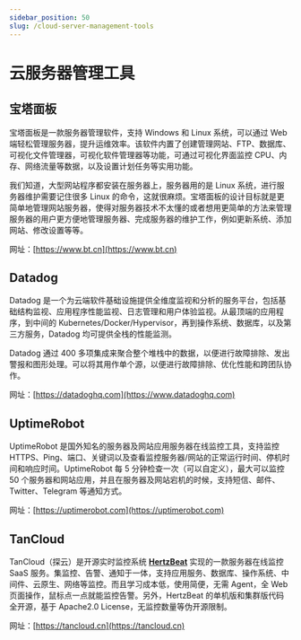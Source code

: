 ```yaml
---
sidebar_position: 50
slug: /cloud-server-management-tools
---
```


# 云服务器管理工具



## 宝塔面板

宝塔面板是一款服务器管理软件，支持 Windows 和 Linux 系统，可以通过 Web 端轻松管理服务器，提升运维效率。该软件内置了创建管理网站、FTP、数据库、可视化文件管理器，可视化软件管理器等功能，可通过可视化界面监控 CPU、内存、网络流量等数据，以及设置计划任务等实用功能。

我们知道，大型网站程序都安装在服务器上，服务器用的是 Linux 系统，进行服务器维护需要记住很多 Linux 的命令，这就很麻烦。宝塔面板的设计目标就是更简单地管理网站服务器，使得对服务器技术不太懂的或者想用更简单的方法来管理服务器的用户更方便地管理服务器、完成服务器的维护工作，例如更新系统、添加网站、修改设置等等。

网址：[https://www.bt.cn](https://www.bt.cn)



## Datadog

Datadog 是一个为云端软件基础设施提供全维度监视和分析的服务平台，包括基础结构监视、应用程序性能监视、日志管理和用户体验监视。从最顶端的应用程序，到中间的 Kubernetes/Docker/Hypervisor，再到操作系统、数据库，以及第三方服务，Datadog 均可提供全栈的性能监测。

Datadog 通过 400 多项集成来聚合整个堆栈中的数据，以便进行故障排除、发出警报和图形处理。可以将其用作单个源，以便进行故障排除、优化性能和跨团队协作。

网址：[https://datadoghq.com](https://www.datadoghq.com)



## UptimeRobot

UptimeRobot 是国外知名的服务器及网站应用服务器在线监控工具，支持监控 HTTPS、Ping、端口、关键词以及查看监控服务器/网站的正常运行时间、停机时间和响应时间。UptimeRobot 每 5 分钟检查一次（可以自定义），最大可以监控 50 个服务器和网站应用，并且在服务器及网站宕机的时候，支持短信、邮件、Twitter、Telegram 等通知方式。

网址：[https://uptimerobot.com](https://uptimerobot.com)



## TanCloud

TanCloud（探云）是开源实时监控系统 [**HertzBeat**](https://hertzbeat.com) 实现的一款服务器在线监控 SaaS 服务。集监控、告警、通知于一体，支持应用服务、数据库、操作系统、中间件、云原生、网络等监控。而且学习成本低，使用简便，无需 Agent，全 Web 页面操作，鼠标点一点就能监控告警。另外，HertzBeat 的单机版和集群版代码全开源，基于 Apache2.0 License，无监控数量等伪开源限制。

网址：[https://tancloud.cn](https://tancloud.cn)

